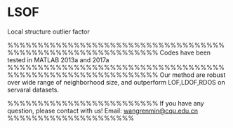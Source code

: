 # LSOF
Local structure outlier factor

%%%%%%%%%%%%%%%%%%%%%%%%%%%%%%%%%%%%%%%%%%%%%%%%%%%%%%%%%%%%%
Codes have been tested in MATLAB 2013a and 2017a
%%%%%%%%%%%%%%%%%%%%%%%%%%%%%%%%%%%%%%%%%%%%%%%%%%%%%%%%%%%%%
Our method are robust over wide range of neighborhood size, and outperform LOF,LDOF,RDOS on servaral datasets.

%%%%%%%%%%%%%%%%%%%%%%%%%
If you have any question, please contact with us!
Email: wangrenmin@cqu.edu.cn
%%%%%%%%%%%%%%%%%%%%%
